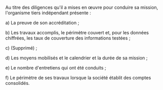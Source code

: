 Au titre des diligences qu'il a mises en œuvre pour conduire sa mission, l'organisme tiers indépendant présente :


a) La preuve de son accréditation ;


b) Les travaux accomplis, le périmètre couvert et, pour les données chiffrées, les taux de couverture des informations testées ;


c) (Supprimé) ;


d) Les moyens mobilisés et le calendrier et la durée de sa mission ;


e) Le nombre d'entretiens qui ont été conduits ;


f) Le périmètre de ses travaux lorsque la société établit des comptes consolidés.

